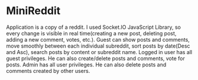 # MiniReddit
Application is a copy of a reddit. I used Socket.IO JavaScript Library, so every change is visible in real time(creating a new post, deleting post, adding a new comment, votes, etc.). Guest can show posts and comments, move smoothly between each individual subreddit, sort posts by date(Desc and Asc), search posts by content or subreddit name. Logged in user has all guest privileges. He can also create/delete  posts and comments, vote for posts. Admin has all user privileges. He can also delete posts and comments created by other users.
